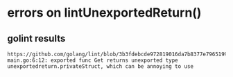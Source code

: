 # errors on lintUnexportedReturn()

## golint results

```
https://github.com/golang/lint/blob/3b3fdebcde972819016da7b8377e79651998f5fc/lint.go#L1311
main.go:6:12: exported func Get returns unexported type unexportedreturn.privateStruct, which can be annoying to use
```
